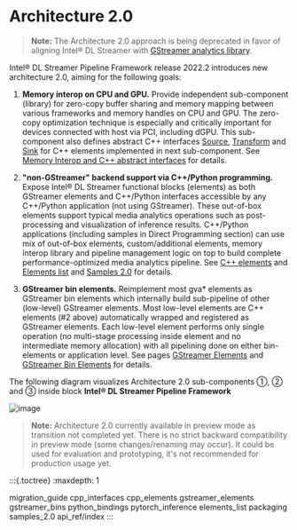 # Architecture 2.0

> **Note:** The Architecture 2.0 approach is being deprecated in favor of aligning
Intel® DL Streamer with [GStreamer analytics
library](https://gstreamer.freedesktop.org/documentation/analytics/index.html).

Intel® DL Streamer Pipeline Framework release 2022.2 introduces new
architecture 2.0, aiming for the following goals:

1.  **Memory interop on CPU and GPU.** Provide independent sub-component
    (library) for zero-copy buffer sharing and memory mapping between
    various frameworks and memory handles on CPU and GPU. The zero-copy
    optimization technique is especially and critically important for
    devices connected with host via PCI, including dGPU. This
    sub-component also defines abstract C++ interfaces
    [Source](./api_ref/class_dlstreamer_Source),
    [Transform](./api_ref/class_dlstreamer_Transform) and
    [Sink](./api_ref/class_dlstreamer_Sink) for C++ elements implemented in next sub-component. See
    [Memory Interop and C++ abstract interfaces](cpp_interfaces) for details.

2.  **\"non-GStreamer\" backend support via C++/Python programming.**
    Expose Intel® DL Streamer functional blocks (elements) as both
    GStreamer elements and C++/Python interfaces accessible by any
    C++/Python application (not using GStreamer). These out-of-box
    elements support typical media analytics operations such as
    post-processing and visualization of inference results. C++/Python
    applications (including samples in Direct Programming section) can
    use mix of out-of-box elements, custom/additional elements, memory
    interop library and pipeline management logic on top to build
    complete performance-optimized media analytics pipeline. See
    [C++ elements](cpp_elements) and [Elements list](elements_list) and
    [Samples 2.0](samples_2.0) for details.
3.  **GStreamer bin elements.** Reimplement most gva\* elements as
    GStreamer bin elements which internally build sub-pipeline of other
    (low-level) GStreamer elements. Most low-level elements are C++
    elements (#2 above) automatically wrapped and registered as
    GStreamer elements. Each low-level element performs only single
    operation (no multi-stage processing inside element and no
    intermediate memory allocation) with all pipelining done on either
    bin-elements or application level. See pages
    [GStreamer Elements](gstreamer_elements) and [GStreamer Bin Elements](gstreamer_bins) for details.

The following diagram visualizes Architecture 2.0 sub-components ①, ②
and ③ inside block **Intel® DL Streamer Pipeline Framework**

![image](dlstreamer-arch-2.0.png)

> **Note:** Architecture 2.0 currently available in preview mode as transition not
completed yet. There is no strict backward compatibility in preview mode
(some changes/renaming may occur). It could be used for evaluation and
prototyping, it's not recommended for production usage yet.

:::{.toctree}
:maxdepth: 1

migration_guide
cpp_interfaces
cpp_elements
gstreamer_elements
gstreamer_bins
python_bindings
pytorch_inference
elements_list
packaging
samples_2.0
api_ref/index
:::

